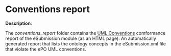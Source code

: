 # Conventions report

**Description**:

The *conventions_report* folder contains the [UML Conventions](https://meaningfy-ws.github.io/model2owl-docs/public-review/uml/conceptual-model-conventions.html) comformance report of the eSubmission module (as an
HTML page). An automatically generated report that lists the ontology concepts in the eSubmission.xml file that violate the
ePO UML conventions.




